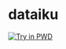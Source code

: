 # dataiku

[![Try in PWD](https://raw.githubusercontent.com/play-with-docker/stacks/master/assets/images/button.png)](https://play-with-docker.com/?stack=https://raw.githubusercontent.com/Geekarette/dataiku/master/docker-compose.yaml)
